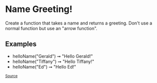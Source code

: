 <h1>Name Greeting!</h1>

<p>Create a function that takes a name and returns a greeting. Don't use a normal function but use an "arrow function".</p>

<h2>Examples</h2>
<ul>
	<li>helloName("Gerald") ➞ "Hello Gerald!"</li>
	<li>helloName("Tiffany") ➞ "Hello Tiffany!"</li>
	<li>helloName("Ed") ➞ "Hello Ed!"</li>
</ul>

<small><a href="https://edabit.com/challenge/6kdGMdd78jpZ45ujo">Source</a></small>